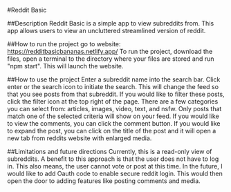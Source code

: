 #Reddit Basic

##Description
Reddit Basic is a simple app to view subreddits from. This app allows users to view an uncluttered streamlined version of reddit.

##How to run the project
go to website: https://redditbasicbananas.netlify.app/
To run the project, download the files, open a terminal to the directory where your files are stored and run "npm start". This will launch the website.

##How to use the project
Enter a subreddit name into the search bar. Click enter or the search icon to initiate the search. This will change the feed so that you see posts from that subreddit. If you would like to filter these posts, click the filter icon at the top right of the page. There are a few categories you can select from: articles, images, video, text, and nsfw. Only posts that match one of the selected criteria will show on your feed. If you would like to view the comments, you can click the comment button. If you would like to expand the post, you can click on the title of the post and it will open a new tab from reddits website with enlarged media. 

##Limitations and future directions
Currently, this is a read-only view of subreddits. A benefit to this approach is that the user does not have to log in. This also means, the user cannot vote or post at this time. In the future, I would like to add Oauth code to enable secure reddit login. This would then open the door to adding features like posting comments and media.